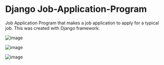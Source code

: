 # Django Job-Application-Program
Job Application Program that makes a job application to apply for a typical job. This was created with Django framework.



![image](https://github.com/cmorris2945/Job-Application-Program/assets/30676606/da89946d-588c-4486-b0ac-d56bd4ba42ef)


![image](https://github.com/cmorris2945/Job-Application-Program/assets/30676606/84b4eff4-7027-40ed-b988-a9ffb337908e)



![image](https://github.com/cmorris2945/Job-Application-Program/assets/30676606/a9ff85af-91ec-4df7-874c-a448c11407e7)







